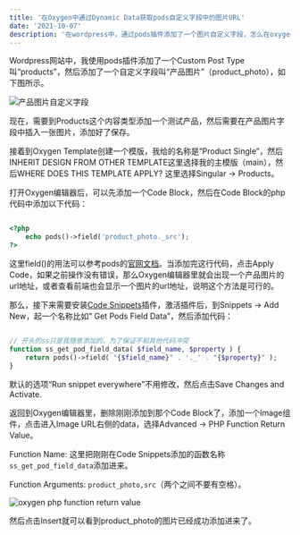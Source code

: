 ```yaml
---
title: '在Oxygen中通过Dynamic Data获取pods自定义字段中的图片URL'
date: '2021-10-07'
description: '在wordpress中，通过pods插件添加了一个图片自定义字段，怎么在oxygen中通过dynamic data获取该图片的url'
---
```


Wordpress网站中，我使用pods插件添加了一个Custom Post Type叫“products”，然后添加了一个自定义字段叫“产品图片”（product_photo），如下图所示。

<img src="https://res.cloudinary.com/brandonzhang/image/upload/v1640767133/brandonzhang.cn/product_photo_field_mqaty0.jpg" alt="产品图片自定义字段">

现在，需要到Products这个内容类型添加一个测试产品，然后需要在产品图片字段中插入一张图片，添加好了保存。

接着到Oxygen Template创建一个模版，我给的名称是“Product Single”，然后INHERIT DESIGN FROM OTHER TEMPLATE这里选择我的主模版（main），然后WHERE DOES THIS TEMPLATE APPLY? 这里选择Singular -> Products。

打开Oxygen编辑器后，可以先添加一个Code Block，然后在Code Block的php代码中添加以下代码：

```php

<?php
	echo pods()->field('product_photo._src');
?>

```

这里field()的用法可以参考pods的[官网文档](https://docs.pods.io/code/pods/field/field-notation-options/)。当添加完这行代码，点击Apply Code，如果之前操作没有错误，那么Oxygen编辑器里就会出现一个产品图片的url地址，或者查看前端也会显示一个图片的url地址，说明这个方法是可行的。


那么，接下来需要安装[Code Snippets](https://wordpress.org/plugins/code-snippets/)插件，激活插件后，到Snippets -> Add New，起一个名称比如“ Get Pods Field Data”，然后添加代码：

```php

// 开头的ss只是我随意添加的，为了保证不和其他代码冲突
function ss_get_pod_field_data( $field_name, $property ) {
	return pods()->field( "{$field_name}" . '._' . "{$property}" );
}

```

默认的选项“Run snippet everywhere”不用修改，然后点击Save Changes and Activate.

返回到Oxygen编辑器里，删除刚刚添加到那个Code Block了，添加一个Image组件，点击进入Image URL右侧的data，选择Advanced -> PHP Function Return Value。

Function Name: 这里把刚刚在Code Snippets添加的函数名称`ss_get_pod_field_data`添加进来。

Function Arguments: `product_photo,src`（两个之间不要有空格）。

<img src="https://res.cloudinary.com/brandonzhang/image/upload/v1640767314/brandonzhang.cn/Screenshot_2021-12-29_at_4.41.18_PM_anwyq6.png" alt="oxygen php function return value">

然后点击Insert就可以看到product_photo的图片已经成功添加进来了。